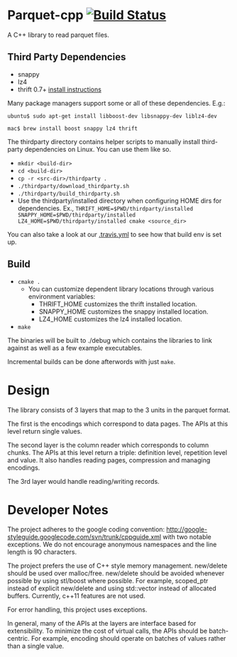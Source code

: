Parquet-cpp [![Build Status](https://travis-ci.org/apache/parquet-cpp.svg)](https://travis-ci.org/apache/parquet-cpp)
===========
A C++ library to read parquet files.

## Third Party Dependencies
- snappy
- lz4
- thrift 0.7+ [install instructions](https://thrift.apache.org/docs/install/)

Many package managers support some or all of these dependencies. E.g.:
```shell
ubuntu$ sudo apt-get install libboost-dev libsnappy-dev liblz4-dev
```
```shell
mac$ brew install boost snappy lz4 thrift
```

The thirdparty directory contains helper scripts to manually install third-party dependencies on Linux. You can use them like so.
- `mkdir <build-dir>`
- `cd <build-dir>`
- `cp -r <src-dir>/thirdparty .`
- `./thirdparty/download_thirdparty.sh`
- `./thirdparty/build_thirdparty.sh`
- Use the thirdparty/installed directory when configuring HOME dirs for dependencies.
Ex., `THRIFT_HOME=$PWD/thirdparty/installed SNAPPY_HOME=$PWD/thirdparty/installed LZ4_HOME=$PWD/thirdparty/installed cmake <source_dir>`

You can also take a look at our [.travis.yml](.travis.yml) to see how that build env is set up.


## Build
- `cmake .`
  - You can customize dependent library locations through various environment variables:
    - THRIFT_HOME customizes the thrift installed location.
    - SNAPPY_HOME customizes the snappy installed location.
    - LZ4_HOME customizes the lz4 installed location.
- `make`

The binaries will be built to ./debug which contains the libraries to link against as
well as a few example executables.

Incremental builds can be done afterwords with just `make`.

Design
========
The library consists of 3 layers that map to the 3 units in the parquet format. 

The first is the encodings which correspond to data pages. The APIs at this level 
return single values.

The second layer is the column reader which corresponds to column chunks. The APIs at 
this level return a triple: definition level, repetition level and value. It also handles 
reading pages, compression and managing encodings. 

The 3rd layer would handle reading/writing records.

Developer Notes
========
The project adheres to the google coding convention: 
http://google-styleguide.googlecode.com/svn/trunk/cppguide.xml 
with two notable exceptions. We do not encourage anonymous namespaces and the line 
length is 90 characters.

The project prefers the use of C++ style memory management. new/delete should be used 
over malloc/free. new/delete should be avoided whenever possible by using stl/boost 
where possible. For example, scoped_ptr instead of explicit new/delete and using 
std::vector instead of allocated buffers. Currently, c++11 features are not used.

For error handling, this project uses exceptions.

In general, many of the APIs at the layers are interface based for extensibility. To 
minimize the cost of virtual calls, the APIs should be batch-centric. For example, 
encoding should operate on batches of values rather than a single value.

